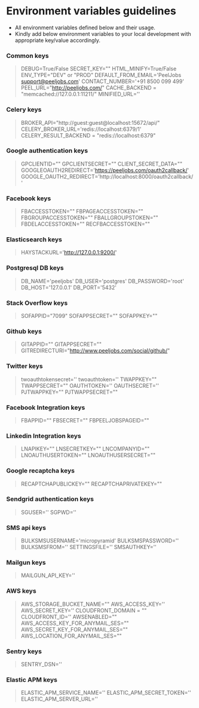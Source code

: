 # Environment variables guidelines
- All environment variables defined below and their usage.
- Kindly add below environment variables to your local development with appropriate key/value accordingly.

### Common keys
> DEBUG=True/False
> SECRET_KEY=""
> HTML_MINIFY=True/False
> ENV_TYPE="DEV" or "PROD"
> DEFAULT_FROM_EMAIL='PeelJobs <support@peeljobs.com>'
> CONTACT_NUMBER='+91 8500 099 499'
> PEEL_URL="http://peeljobs.com/"
> CACHE_BACKEND = "memcached://127.0.0.1:11211/"
> MINIFIED_URL=''

### Celery keys
> BROKER_API="http://guest:guest@localhost:15672/api/"
> CELERY_BROKER_URL='redis://localhost:6379/1'
> CELERY_RESULT_BACKEND = "redis://localhost:6379"

### Google authentication keys
> GPCLIENTID=""
> GPCLIENTSECRET=""
> CLIENT_SECRET_DATA=""
> GOOGLEOAUTH2REDIRECT='https://peeljobs.com/oauth2callback/'
> GOOGLE_OAUTH2_REDIRECT='http://localhost:8000/oauth2callback/'

### Facebook keys
> FBACCESSTOKEN=""
> FBPAGEACCESSTOKEN=""
> FBGROUPACCESSTOKEN=""
> FBALLGROUPSTOKEN=""
> FBDELACCESSTOKEN=""
> RECFBACCESSTOKEN=""

### Elasticsearch keys
> HAYSTACKURL='http://127.0.0.1:9200/'

### Postgresql DB keys
> DB_NAME='peeljobs'
> DB_USER='postgres'
> DB_PASSWORD='root'
> DB_HOST='127.0.0.1'
> DB_PORT='5432'

### Stack Overflow keys
> SOFAPPID="7099"
> SOFAPPSECRET=""
> SOFAPPKEY=""

### Github keys
> GITAPPID=""
> GITAPPSECRET=""
> GITREDIRECTURI="http://www.peeljobs.com/social/github/"

### Twitter keys
> twoauthtokensecret=''
> twoauthtoken=''
> TWAPPKEY=""
> TWAPPSECRET=""
> OAUTHTOKEN=''
> OAUTHSECRET=''
> PJTWAPPKEY=""
> PJTWAPPSECRET=""

### Facebook Integration keys
> FBAPPID=""
> FBSECRET=""
> FBPEELJOBSPAGEID=""

### Linkedin Integration keys
> LNAPIKEY=""
> LNSECRETKEY=""
> LNCOMPANYID=""
> LNOAUTHUSERTOKEN=""
> LNOAUTHUSERSECRET=""

### Google recaptcha keys
> RECAPTCHAPUBLICKEY=""
> RECAPTCHAPRIVATEKEY=""

### Sendgrid authentication keys
> SGUSER=''
> SGPWD=''

### SMS api keys
> BULKSMSUSERNAME='micropyramid'
> BULKSMSPASSWORD=''
> BULKSMSFROM=''
> SETTINGSFILE=''
> SMSAUTHKEY=''

### Mailgun keys
> MAILGUN_API_KEY=''

### AWS keys
> AWS_STORAGE_BUCKET_NAME=""
> AWS_ACCESS_KEY=''
> AWS_SECRET_KEY=''
> CLOUDFRONT_DOMAIN = ""
> CLOUDFRONT_ID=''
> AWSENABLED=""
> AWS_ACCESS_KEY_FOR_ANYMAIL_SES=""
> AWS_SECRET_KEY_FOR_ANYMAIL_SES=""
> AWS_LOCATION_FOR_ANYMAIL_SES=""

### Sentry keys
> SENTRY_DSN=''

### Elastic APM keys
> ELASTIC_APM_SERVICE_NAME=''
> ELASTIC_APM_SECRET_TOKEN=''
> ELASTIC_APM_SERVER_URL=''